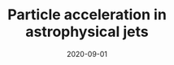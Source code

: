 ---
title: "Particle acceleration in astrophysical jets"
collection: publications
permalink: /publication/2020-09-01-Particle-acceleration-in-astrophysical-jets
date: 2020-09-01
venue: 'New Astronomy Reviews'
paperurl: 'https://ui.adsabs.harvard.edu/abs/2020NewAR..8901543M'
citation: ' James Matthews,  Anthony Bell,  Katherine Blundell, &quot;Particle acceleration in astrophysical jets.&quot; New Astronomy Reviews, 2020.'
authors: '<b>James Matthews</b>, Anthony Bell, Katherine Blundell, '
---